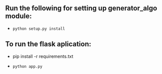## Run the following for setting up generator_algo module:

- `python setup.py install`

## To run the flask aplication:

- pip install -r requirements.txt

- `python app.py`